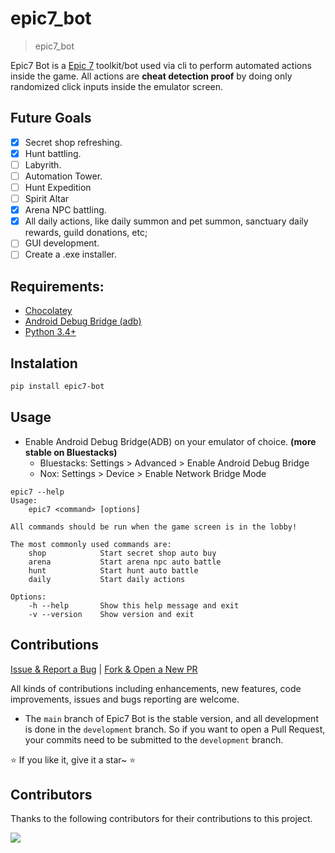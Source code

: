 # epic7_bot
> epic7_bot

Epic7 Bot is a [Epic 7](https://epic7.smilegatemegaport.com/) toolkit/bot used via cli to perform automated actions inside the game. All actions are **cheat detection proof** by doing only randomized click inputs inside the emulator screen.

## Future Goals

- [x] Secret shop refreshing.
- [x] Hunt battling.
- [ ] Labyrith.
- [ ] Automation Tower.
- [ ] Hunt Expedition
- [ ] Spirit Altar
- [x] Arena NPC battling.
- [x] All daily actions, like daily summon and pet summon, sanctuary daily rewards, guild donations, etc;
- [ ] GUI development.
- [ ] Create a .exe installer.

## Requirements:
- [Chocolatey](https://chocolatey.org/)
- [Android Debug Bridge (adb)](https://community.chocolatey.org/packages/adb)
- [Python 3.4+](https://www.python.org/downloads/release/python-392/)

## Instalation

```bash
pip install epic7-bot
```

## Usage

- Enable Android Debug Bridge(ADB) on your emulator of choice. **(more stable on Bluestacks)**
    - Bluestacks: Settings > Advanced > Enable Android Debug Bridge
    - Nox: Settings > Device > Enable Network Bridge Mode

```
epic7 --help
Usage:
    epic7 <command> [options]

All commands should be run when the game screen is in the lobby!

The most commonly used commands are:
    shop            Start secret shop auto buy
    arena           Start arena npc auto battle
    hunt            Start hunt auto battle
    daily           Start daily actions

Options:
    -h --help       Show this help message and exit
    -v --version    Show version and exit
```

## Contributions

[Issue & Report a Bug](https://github.com/brunocordioli072/epic7_bot/issues/new/choose) | [Fork & Open a New PR](https://github.com/brunocordioli072/epic7_bot/compare)

All kinds of contributions including enhancements, new features, code improvements, issues and bugs reporting are welcome.

- The `main` branch of Epic7 Bot is the stable version, and all development is done in the `development` branch. So if you want to open a Pull Request, your commits need to be submitted to the `development` branch.

⭐ If you like it, give it a star~ ⭐

## Contributors

Thanks to the following contributors for their contributions to this project.

<a href="https://github.com/brunocordioli072/epic7_bot/graphs/contributors">

  <img src="https://contrib.rocks/image?repo=brunocordioli072/epic7_bot" />

</a>